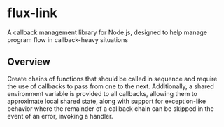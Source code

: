 flux-link
=========

A callback management library for Node.js, designed to help manage program flow in callback-heavy situations

## Overview

Create chains of functions that should be called in sequence and require the use of callbacks to pass from one to the next. Additionally, a shared environment variable is provided to all callbacks, allowing them to approximate local shared state, along with support for exception-like behavior where the remainder of a callback chain can be skipped in the event of an error, invoking a handler.
